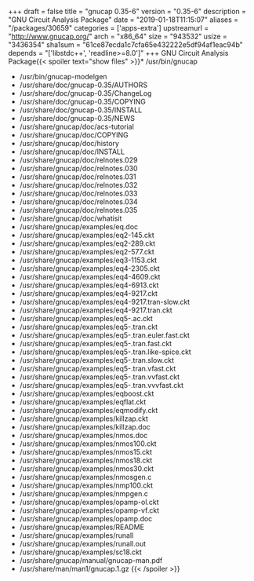 +++
draft = false
title = "gnucap 0.35-6"
version = "0.35-6"
description = "GNU Circuit Analysis Package"
date = "2019-01-18T11:15:07"
aliases = "/packages/30659"
categories = ['apps-extra']
upstreamurl = "http://www.gnucap.org/"
arch = "x86_64"
size = "943532"
usize = "3436354"
sha1sum = "61ce87ecda1c7cfa65e432222e5df94af1eac94b"
depends = "['libstdc++', 'readline>=8.0']"
+++
GNU Circuit Analysis Package{{< spoiler text="show files" >}}* /usr/bin/gnucap
* /usr/bin/gnucap-modelgen
* /usr/share/doc/gnucap-0.35/AUTHORS
* /usr/share/doc/gnucap-0.35/ChangeLog
* /usr/share/doc/gnucap-0.35/COPYING
* /usr/share/doc/gnucap-0.35/INSTALL
* /usr/share/doc/gnucap-0.35/NEWS
* /usr/share/gnucap/doc/acs-tutorial
* /usr/share/gnucap/doc/COPYING
* /usr/share/gnucap/doc/history
* /usr/share/gnucap/doc/INSTALL
* /usr/share/gnucap/doc/relnotes.029
* /usr/share/gnucap/doc/relnotes.030
* /usr/share/gnucap/doc/relnotes.031
* /usr/share/gnucap/doc/relnotes.032
* /usr/share/gnucap/doc/relnotes.033
* /usr/share/gnucap/doc/relnotes.034
* /usr/share/gnucap/doc/relnotes.035
* /usr/share/gnucap/doc/whatisit
* /usr/share/gnucap/examples/eq.doc
* /usr/share/gnucap/examples/eq2-145.ckt
* /usr/share/gnucap/examples/eq2-289.ckt
* /usr/share/gnucap/examples/eq2-577.ckt
* /usr/share/gnucap/examples/eq3-1153.ckt
* /usr/share/gnucap/examples/eq4-2305.ckt
* /usr/share/gnucap/examples/eq4-4609.ckt
* /usr/share/gnucap/examples/eq4-6913.ckt
* /usr/share/gnucap/examples/eq4-9217.ckt
* /usr/share/gnucap/examples/eq4-9217.tran-slow.ckt
* /usr/share/gnucap/examples/eq4-9217.tran.ckt
* /usr/share/gnucap/examples/eq5-.ac.ckt
* /usr/share/gnucap/examples/eq5-.tran.ckt
* /usr/share/gnucap/examples/eq5-.tran.euler.fast.ckt
* /usr/share/gnucap/examples/eq5-.tran.fast.ckt
* /usr/share/gnucap/examples/eq5-.tran.like-spice.ckt
* /usr/share/gnucap/examples/eq5-.tran.slow.ckt
* /usr/share/gnucap/examples/eq5-.tran.vfast.ckt
* /usr/share/gnucap/examples/eq5-.tran.vvfast.ckt
* /usr/share/gnucap/examples/eq5-.tran.vvvfast.ckt
* /usr/share/gnucap/examples/eqboost.ckt
* /usr/share/gnucap/examples/eqflat.ckt
* /usr/share/gnucap/examples/eqmodify.ckt
* /usr/share/gnucap/examples/killzap.ckt
* /usr/share/gnucap/examples/killzap.doc
* /usr/share/gnucap/examples/nmos.doc
* /usr/share/gnucap/examples/nmos100.ckt
* /usr/share/gnucap/examples/nmos15.ckt
* /usr/share/gnucap/examples/nmos18.ckt
* /usr/share/gnucap/examples/nmos30.ckt
* /usr/share/gnucap/examples/nmosgen.c
* /usr/share/gnucap/examples/nmp100.ckt
* /usr/share/gnucap/examples/nmpgen.c
* /usr/share/gnucap/examples/opamp-ol.ckt
* /usr/share/gnucap/examples/opamp-vf.ckt
* /usr/share/gnucap/examples/opamp.doc
* /usr/share/gnucap/examples/README
* /usr/share/gnucap/examples/runall
* /usr/share/gnucap/examples/runall.out
* /usr/share/gnucap/examples/sc18.ckt
* /usr/share/gnucap/manual/gnucap-man.pdf
* /usr/share/man/man1/gnucap.1.gz
{{< /spoiler >}}